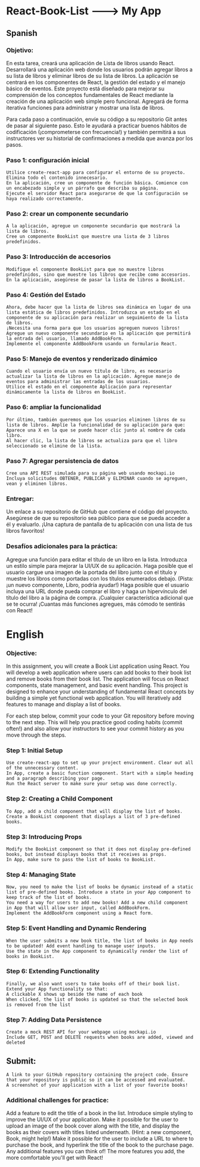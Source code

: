 # React-Book-List ---> My App

## Spanish

### Objetivo:
En esta tarea, creará una aplicación de Lista de libros usando React. Desarrollará una aplicación web donde los usuarios podrán agregar libros a su lista de libros y eliminar libros de su lista de libros. La aplicación se centrará en los componentes de React, la gestión del estado y el manejo básico de eventos. Este proyecto está diseñado para mejorar su comprensión de los conceptos fundamentales de React mediante la creación de una aplicación web simple pero funcional. Agregará de forma iterativa funciones para administrar y mostrar una lista de libros.

Para cada paso a continuación, envíe su código a su repositorio Git antes de pasar al siguiente paso. Esto le ayudará a practicar buenos hábitos de codificación (¡comprometerse con frecuencia!) y también permitirá a sus instructores ver su historial de confirmaciones a medida que avanza por los pasos.

### Paso 1: configuración inicial
    Utilice create-react-app para configurar el entorno de su proyecto. Elimina todo el contenido innecesario.
    En la aplicación, cree un componente de función básica. Comience con un encabezado simple y un párrafo que describa su página.
    Ejecute el servidor React para asegurarse de que la configuración se haya realizado correctamente.

### Paso 2: crear un componente secundario
    A la aplicación, agregue un componente secundario que mostrará la lista de libros.
    Cree un componente BookList que muestre una lista de 3 libros predefinidos.

### Paso 3: Introducción de accesorios
    Modifique el componente BookList para que no muestre libros predefinidos, sino que muestre los libros que recibe como accesorios.
    En la aplicación, asegúrese de pasar la lista de libros a BookList.

### Paso 4: Gestión del Estado
    Ahora, debe hacer que la lista de libros sea dinámica en lugar de una lista estática de libros predefinidos. Introduzca un estado en el componente de su aplicación para realizar un seguimiento de la lista de libros.
    ¡Necesita una forma para que los usuarios agreguen nuevos libros! Agregue un nuevo componente secundario en la aplicación que permitirá la entrada del usuario, llamado AddBookForm.
    Implemente el componente AddBookForm usando un formulario React.

### Paso 5: Manejo de eventos y renderizado dinámico
    Cuando el usuario envía un nuevo título de libro, es necesario actualizar la lista de libros en la aplicación. Agregue manejo de eventos para administrar las entradas de los usuarios.
    Utilice el estado en el componente Aplicación para representar dinámicamente la lista de libros en BookList.

### Paso 6: ampliar la funcionalidad
    Por último, también queremos que los usuarios eliminen libros de su lista de libros. Amplíe la funcionalidad de su aplicación para que:
    Aparece una X en la que se puede hacer clic junto al nombre de cada libro.
    Al hacer clic, la lista de libros se actualiza para que el libro seleccionado se elimine de la lista.

### Paso 7: Agregar persistencia de datos
    Cree una API REST simulada para su página web usando mockapi.io
    Incluya solicitudes OBTENER, PUBLICAR y ELIMINAR cuando se agreguen, vean y eliminen libros.
 

### Entregar:
Un enlace a su repositorio de GitHub que contiene el código del proyecto. Asegúrese de que su repositorio sea público para que se pueda acceder a él y evaluarlo.
¡Una captura de pantalla de tu aplicación con una lista de tus libros favoritos!
 

### Desafíos adicionales para la práctica:
Agregue una función para editar el título de un libro en la lista.
Introduzca un estilo simple para mejorar la UI/UX de su aplicación.
Haga posible que el usuario cargue una imagen de la portada del libro junto con el título y muestre los libros como portadas con los títulos enumerados debajo. (Pista: ¡un nuevo componente, Libro, podría ayudar!)
Haga posible que el usuario incluya una URL donde pueda comprar el libro y haga un hipervínculo del título del libro a la página de compra.
¡Cualquier característica adicional que se te ocurra! ¡Cuantas más funciones agregues, más cómodo te sentirás con React!

# English

### Objective:
In this assignment, you will create a Book List application using React. You will develop a web application where users can add books to their book list and remove books from their book list. The application will focus on React components, state management, and basic event handling. This project is designed to enhance your understanding of fundamental React concepts by building a simple yet functional web application. You will iteratively add features to manage and display a list of books.

For each step below, commit your code to your Git repository before moving to the next step. This will help you practice good coding habits (commit often!) and also allow your instructors to see your commit history as you move through the steps.

### Step 1: Initial Setup 
    Use create-react-app to set up your project environment. Clear out all of the unnecessary content.
    In App, create a basic function component. Start with a simple heading and a paragraph describing your page.
    Run the React server to make sure your setup was done correctly. 

### Step 2: Creating a Child Component
    To App, add a child component that will display the list of books.
    Create a BookList component that displays a list of 3 pre-defined books.

### Step 3: Introducing Props
    Modify the BookList component so that it does not display pre-defined books, but instead displays books that it receives as props. 
    In App, make sure to pass the list of books to BookList.

### Step 4: Managing State
    Now, you need to make the list of books be dynamic instead of a static list of pre-defined books. Introduce a state in your App component to keep track of the list of books. 
    You need a way for users to add new books! Add a new child component in App that will allow user input, called AddBookForm.
    Implement the AddBookForm component using a React form.

### Step 5: Event Handling and Dynamic Rendering
    When the user submits a new book title, the list of books in App needs to be updated! Add event handling to manage user inputs. 
    Use the state in the App component to dynamically render the list of books in BookList.

### Step 6: Extending Functionality
    Finally, we also want users to take books off of their book list. Extend your App functionality so that:
    A clickable X shows up beside the name of each book
    When clicked, the list of books is updated so that the selected book is removed from the list

### Step 7: Adding Data Persistence
    Create a mock REST API for your webpage using mockapi.io 
    Include GET, POST and DELETE requests when books are added, viewed and deleted 

## Submit:
    A link to your GitHub repository containing the project code. Ensure that your repository is public so it can be accessed and evaluated.
    A screenshot of your application with a list of your favorite books! 
 

### Additional challenges for practice:
Add a feature to edit the title of a book in the list.
Introduce simple styling to improve the UI/UX of your application.
Make it possible for the user to upload an image of the book cover along with the title, and display the books as their covers with titles listed underneath. (Hint: a new component, Book, might help!) 
Make it possible for the user to include a URL to where to purchase the book, and hyperlink the title of the book to the purchase page.
Any additional features you can think of! The more features you add, the more comfortable you'll get with React!